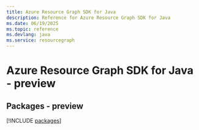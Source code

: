```yaml
---
title: Azure Resource Graph SDK for Java
description: Reference for Azure Resource Graph SDK for Java
ms.date: 06/19/2025
ms.topic: reference
ms.devlang: java
ms.service: resourcegraph
---
```

# Azure Resource Graph SDK for Java - preview
## Packages - preview
[!INCLUDE [packages](resource-graph-index.md)]